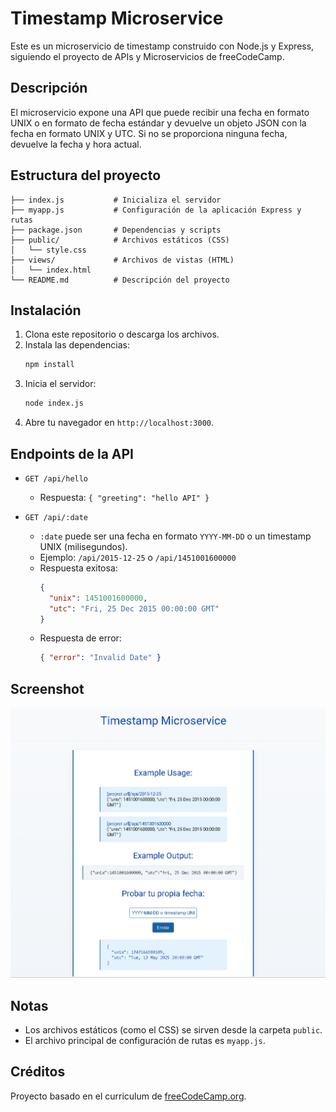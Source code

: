 # Timestamp Microservice

Este es un microservicio de timestamp construido con Node.js y Express, siguiendo el proyecto de APIs y Microservicios de freeCodeCamp.

## Descripción

El microservicio expone una API que puede recibir una fecha en formato UNIX o en formato de fecha estándar y devuelve un objeto JSON con la fecha en formato UNIX y UTC. Si no se proporciona ninguna fecha, devuelve la fecha y hora actual.

## Estructura del proyecto

```
├── index.js           # Inicializa el servidor
├── myapp.js           # Configuración de la aplicación Express y rutas
├── package.json       # Dependencias y scripts
├── public/            # Archivos estáticos (CSS)
│   └── style.css
├── views/             # Archivos de vistas (HTML)
│   └── index.html
└── README.md          # Descripción del proyecto
```

## Instalación

1. Clona este repositorio o descarga los archivos.
2. Instala las dependencias:
   ```bash
   npm install
   ```
3. Inicia el servidor:
   ```bash
   node index.js
   ```
4. Abre tu navegador en `http://localhost:3000`.

## Endpoints de la API

- `GET /api/hello`
  - Respuesta: `{ "greeting": "hello API" }`

- `GET /api/:date`
  - `:date` puede ser una fecha en formato `YYYY-MM-DD` o un timestamp UNIX (milisegundos).
  - Ejemplo: `/api/2015-12-25` o `/api/1451001600000`
  - Respuesta exitosa:
    ```json
    {
      "unix": 1451001600000,
      "utc": "Fri, 25 Dec 2015 00:00:00 GMT"
    }
    ```
  - Respuesta de error:
    ```json
    { "error": "Invalid Date" }
    ```

## Screenshot

![Screenshot](assets/aplication.png)

## Notas
- Los archivos estáticos (como el CSS) se sirven desde la carpeta `public`.
- El archivo principal de configuración de rutas es `myapp.js`.

## Créditos
Proyecto basado en el curriculum de [freeCodeCamp.org](https://www.freecodecamp.org/).
